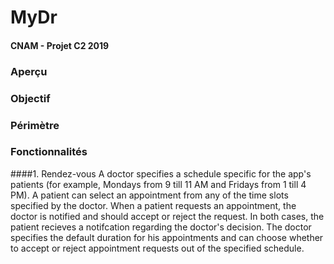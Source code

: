 # MyDr
#### CNAM - Projet C2 2019  

### Aperçu


### Objectif


### Périmètre


### Fonctionnalités
####1. Rendez-vous
A doctor specifies a schedule specific for the app's patients (for example, Mondays from 9 till 11 AM and Fridays from 1 till 4 PM). A patient can select an appointment from any of the time slots specified by the doctor. When a patient requests an appointment, the doctor is notified and should accept or reject the request. In both cases, the patient recieves a notifcation regarding the doctor's decision.
The doctor specifies the default duration for his appointments and can choose whether to accept or reject appointment requests out of the specified schedule.